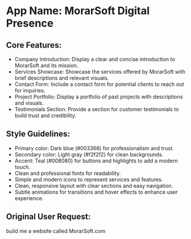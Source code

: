 # **App Name**: MorarSoft Digital Presence

## Core Features:

- Company Introduction: Display a clear and concise introduction to MorarSoft and its mission.
- Services Showcase: Showcase the services offered by MorarSoft with brief descriptions and relevant visuals.
- Contact Form: Include a contact form for potential clients to reach out for inquiries.
- Project Portfolio: Display a portfolio of past projects with descriptions and visuals.
- Testimonials Section: Provide a section for customer testimonials to build trust and credibility.

## Style Guidelines:

- Primary color: Dark blue (#003366) for professionalism and trust.
- Secondary color: Light gray (#f2f2f2) for clean backgrounds.
- Accent: Teal (#008080) for buttons and highlights to add a modern touch.
- Clean and professional fonts for readability.
- Simple and modern icons to represent services and features.
- Clean, responsive layout with clear sections and easy navigation.
- Subtle animations for transitions and hover effects to enhance user experience.

## Original User Request:
build me a website called MorarSoft.com
  
